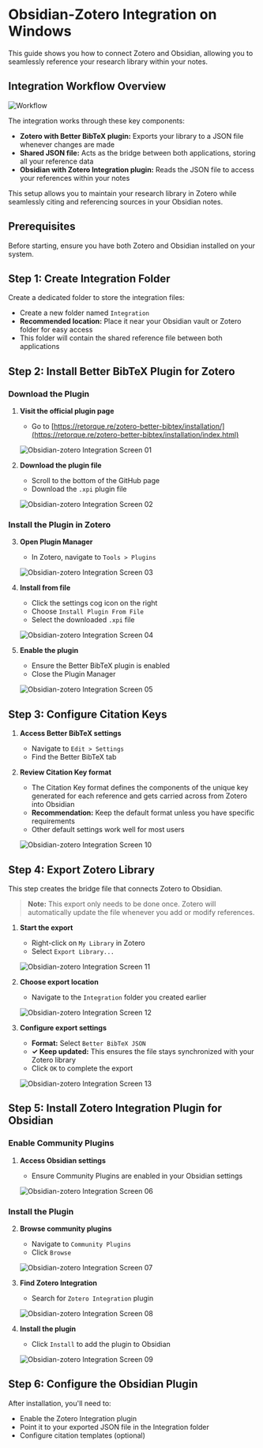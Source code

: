 # Obsidian-Zotero Integration on Windows

This guide shows you how to connect Zotero and Obsidian, allowing you to seamlessly reference your research library within your notes.

## Integration Workflow Overview

![Workflow](drawing-20250820153930.excalidraw.svg)

The integration works through these key components:
- **Zotero with Better BibTeX plugin:** Exports your library to a JSON file whenever changes are made
- **Shared JSON file:** Acts as the bridge between both applications, storing all your reference data
- **Obsidian with Zotero Integration plugin:** Reads the JSON file to access your references within your notes

This setup allows you to maintain your research library in Zotero while seamlessly citing and referencing sources in your Obsidian notes.

## Prerequisites

Before starting, ensure you have both Zotero and Obsidian installed on your system.

## Step 1: Create Integration Folder

Create a dedicated folder to store the integration files:
- Create a new folder named `Integration`
- **Recommended location:** Place it near your Obsidian vault or Zotero folder for easy access
- This folder will contain the shared reference file between both applications

## Step 2: Install Better BibTeX Plugin for Zotero

### Download the Plugin

1. **Visit the official plugin page**
   - Go to [https://retorque.re/zotero-better-bibtex/installation/](https://retorque.re/zotero-better-bibtex/installation/index.html)

   ![Obsidian-zotero Integration Screen 01](./Integration_01.png)

2. **Download the plugin file**
   - Scroll to the bottom of the GitHub page
   - Download the `.xpi` plugin file

   ![Obsidian-zotero Integration Screen 02](./Integration_02.png)

### Install the Plugin in Zotero

3. **Open Plugin Manager**
   - In Zotero, navigate to `Tools > Plugins`

   ![Obsidian-zotero Integration Screen 03](./Integration_03.png)

4. **Install from file**
   - Click the settings cog icon on the right
   - Choose `Install Plugin From File`
   - Select the downloaded `.xpi` file

   ![Obsidian-zotero Integration Screen 04](./Integration_04.png)

5. **Enable the plugin**
   - Ensure the Better BibTeX plugin is enabled
   - Close the Plugin Manager

   ![Obsidian-zotero Integration Screen 05](./Integration_05.png)

## Step 3: Configure Citation Keys

1. **Access Better BibTeX settings**
   - Navigate to `Edit > Settings` 
   - Find the Better BibTeX tab

2. **Review Citation Key format**
   - The Citation Key format defines the components of the unique key generated for each reference and gets carried across from Zotero into Obsidian
   - **Recommendation:** Keep the default format unless you have specific requirements
   - Other default settings work well for most users

   ![Obsidian-zotero Integration Screen 10](./Integration_06.png)

## Step 4: Export Zotero Library

This step creates the bridge file that connects Zotero to Obsidian.

> **Note:** This export only needs to be done once. Zotero will automatically update the file whenever you add or modify references.

1. **Start the export**
   - Right-click on `My Library` in Zotero
   - Select `Export Library...`

   ![Obsidian-zotero Integration Screen 11](./Integration_07.png)

2. **Choose export location**
   - Navigate to the `Integration` folder you created earlier

   ![Obsidian-zotero Integration Screen 12](./Integration_08.png)

3. **Configure export settings**
   - **Format:** Select `Better BibTeX JSON`
   - **✓ Keep updated:** This ensures the file stays synchronized with your Zotero library
   - Click `OK` to complete the export

   ![Obsidian-zotero Integration Screen 13](./Integration_09.png)


## Step 5: Install Zotero Integration Plugin for Obsidian

### Enable Community Plugins

1. **Access Obsidian settings**
   - Ensure Community Plugins are enabled in your Obsidian settings

   ![Obsidian-zotero Integration Screen 06](./Integration_10.png)

### Install the Plugin

2. **Browse community plugins**
   - Navigate to `Community Plugins`
   - Click `Browse`

   ![Obsidian-zotero Integration Screen 07](./Integration_11.png)

3. **Find Zotero Integration**
   - Search for `Zotero Integration` plugin

   ![Obsidian-zotero Integration Screen 08](./Integration_12.png)

4. **Install the plugin**
   - Click `Install` to add the plugin to Obsidian

   ![Obsidian-zotero Integration Screen 09](./Integration_13.png)

## Step 6: Configure the Obsidian Plugin

After installation, you'll need to:
- Enable the Zotero Integration plugin
- Point it to your exported JSON file in the Integration folder
- Configure citation templates (optional)

